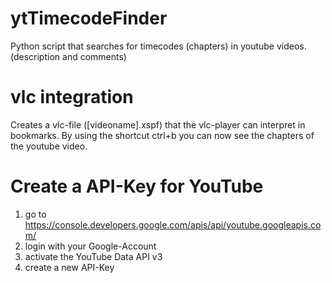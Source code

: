 # ytTimecodeFinder
Python script that searches for timecodes (chapters) in youtube videos. (description and comments)

# vlc integration
Creates a vlc-file ([videoname].xspf) that the vlc-player can interpret in bookmarks.
By using the shortcut ctrl+b you can now see the chapters of the youtube video.

# Create a API-Key for YouTube
1. go to https://console.developers.google.com/apis/api/youtube.googleapis.com/
2. login with your Google-Account
3. activate the YouTube Data API v3
4. create a new API-Key
